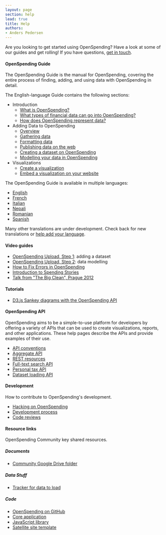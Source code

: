 ```yaml
---
layout: page
section: help
lead: true
title: Help
authors:
- Anders Pedersen
---
```


Are you looking to get started using OpenSpending? Have a look at some of our guides and get rolling! If you have questions, [get in touch](../about/contact).

#### OpenSpending Guide

The OpenSpending Guide is the manual for OpenSpending, covering the entire process of finding, adding, and using data with OpenSpending in detail.

The English-language Guide contains the following sections:

* Introduction
    * [What is OpenSpending?](./guide/en/what-is-openspending)
    * [What types of financial data can go into OpenSpending?](./guide/en/financial-data-types)
    * [How does OpenSpending represent data?](./guide/en/data-model)
* Adding Data to OpenSpending
    * [Overview](./guide/en/adding-data-overview)
    * [Gathering data](./guide/en/gathering-data)
    * [Formatting data](./guide/en/formatting-data)
    * [Publishing data on the web](./guide/en/publishing-data)
    * [Creating a dataset on OpenSpending](./guide/en/creating-dataset)
    * [Modelling your data in OpenSpending](./guide/en/modelling-data)
* Visualizations
    * [Create a visualization](./guide/en/create-viz)
    * [Embed a visualization on your website](./guide/en/embed-viz)

The OpenSpending Guide is available in multiple languages:

* [English](./guide/en)
* [French](./guide/fr)
* [Italian](./guide/it)
* [Nepali](./guide/npl)
* [Romanian](./guide/rom)
* [Spanish](./guide/esp)

Many other translations are under development. Check back for new translations or <a href="https://trello.com/c/abfAVgBC/14-permanent-openspending-guide-translation">help add your language</a>.

#### Video guides

* [OpenSpending Upload, Step 1](http://vimeo.com/43259079#): adding a dataset
* [OpenSpending Upload, Step 2](http://vimeo.com/43760979): data modelling
* [How to Fix Errors in OpenSpending](http://vimeo.com/43762097)
* [Introduction to Spending Stories](http://webtv.journalismfestival.com/doc/1311/raccontare-la-spesa-pubblica.htm)
* [Talk from "The Big Clean", Prague 2012](http://www.youtube.com/watch?v=ofzU43g5ZpY)

#### Tutorials

* [D3.js Sankey diagrams with the OpenSpending API](http://blog.openspending.org/2013/08/28/d3-sankey/)

#### OpenSpending API

OpenSpending aims to be a simple-to-use platform for developers by offering a variety of APIs that can be used to create visualizations, reports, and other applications. These help pages describe the APIs and provide examples of their use.

* [API conventions](./conventions)
* [Aggregate API](./aggregate)
* [REST resources](./rest)
* [Full-text search API](./search)
* [Personal tax API](./tax)
* [Dataset loading API](./loading)

#### Development

How to contribute to OpenSpending's development.

* [Hacking on OpenSpending](./development/volunteer)
* [Development process](./development/process)
* [Code reviews](./development/review)

#### Resource links

OpenSpending Community key shared resources.

##### Documents

* [Community Google Drive folder](https://drive.google.com/a/okfn.org/#folders/0B6R8dXc6Ji4JUWs5UDdzSzU2UG8)

##### Data Stuff

* [Tracker for data to load](https://github.com/openspending/datatoload)

##### Code

* [OpenSpending on GitHub](https://github.com/openspending)
* [Core application](https://github.com/openspending/openspending)
* [JavaScript library](https://github.com/openspending/openspendingjs)
* [Satellite site template](https://github.com/openspending/satellite-template)
